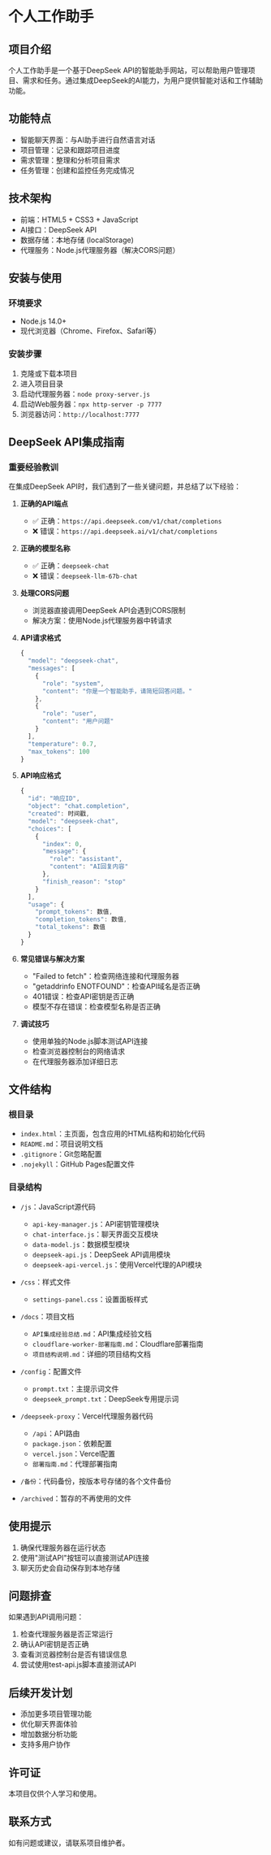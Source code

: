 # 个人工作助手

## 项目介绍
个人工作助手是一个基于DeepSeek API的智能助手网站，可以帮助用户管理项目、需求和任务。通过集成DeepSeek的AI能力，为用户提供智能对话和工作辅助功能。

## 功能特点
- 智能聊天界面：与AI助手进行自然语言对话
- 项目管理：记录和跟踪项目进度
- 需求管理：整理和分析项目需求
- 任务管理：创建和监控任务完成情况

## 技术架构
- 前端：HTML5 + CSS3 + JavaScript
- AI接口：DeepSeek API
- 数据存储：本地存储 (localStorage)
- 代理服务：Node.js代理服务器（解决CORS问题）

## 安装与使用

### 环境要求
- Node.js 14.0+
- 现代浏览器（Chrome、Firefox、Safari等）

### 安装步骤
1. 克隆或下载本项目
2. 进入项目目录
3. 启动代理服务器：`node proxy-server.js`
4. 启动Web服务器：`npx http-server -p 7777`
5. 浏览器访问：`http://localhost:7777`

## DeepSeek API集成指南

### 重要经验教训
在集成DeepSeek API时，我们遇到了一些关键问题，并总结了以下经验：

1. **正确的API端点**
   - ✅ 正确：`https://api.deepseek.com/v1/chat/completions`
   - ❌ 错误：`https://api.deepseek.ai/v1/chat/completions`

2. **正确的模型名称**
   - ✅ 正确：`deepseek-chat`
   - ❌ 错误：`deepseek-llm-67b-chat`

3. **处理CORS问题**
   - 浏览器直接调用DeepSeek API会遇到CORS限制
   - 解决方案：使用Node.js代理服务器中转请求

4. **API请求格式**
   ```javascript
   {
     "model": "deepseek-chat",
     "messages": [
       {
         "role": "system",
         "content": "你是一个智能助手，请简短回答问题。"
       },
       {
         "role": "user",
         "content": "用户问题"
       }
     ],
     "temperature": 0.7,
     "max_tokens": 100
   }
   ```

5. **API响应格式**
   ```javascript
   {
     "id": "响应ID",
     "object": "chat.completion",
     "created": 时间戳,
     "model": "deepseek-chat",
     "choices": [
       {
         "index": 0,
         "message": {
           "role": "assistant",
           "content": "AI回复内容"
         },
         "finish_reason": "stop"
       }
     ],
     "usage": {
       "prompt_tokens": 数值,
       "completion_tokens": 数值,
       "total_tokens": 数值
     }
   }
   ```

6. **常见错误与解决方案**
   - "Failed to fetch"：检查网络连接和代理服务器
   - "getaddrinfo ENOTFOUND"：检查API域名是否正确
   - 401错误：检查API密钥是否正确
   - 模型不存在错误：检查模型名称是否正确

7. **调试技巧**
   - 使用单独的Node.js脚本测试API连接
   - 检查浏览器控制台的网络请求
   - 在代理服务器添加详细日志

## 文件结构

### 根目录
- `index.html`：主页面，包含应用的HTML结构和初始化代码
- `README.md`：项目说明文档
- `.gitignore`：Git忽略配置
- `.nojekyll`：GitHub Pages配置文件

### 目录结构
- `/js`：JavaScript源代码
  - `api-key-manager.js`：API密钥管理模块
  - `chat-interface.js`：聊天界面交互模块
  - `data-model.js`：数据模型模块
  - `deepseek-api.js`：DeepSeek API调用模块
  - `deepseek-api-vercel.js`：使用Vercel代理的API模块

- `/css`：样式文件
  - `settings-panel.css`：设置面板样式

- `/docs`：项目文档
  - `API集成经验总结.md`：API集成经验文档
  - `cloudflare-worker-部署指南.md`：Cloudflare部署指南
  - `项目结构说明.md`：详细的项目结构文档

- `/config`：配置文件
  - `prompt.txt`：主提示词文件
  - `deepseek_prompt.txt`：DeepSeek专用提示词

- `/deepseek-proxy`：Vercel代理服务器代码
  - `/api`：API路由
  - `package.json`：依赖配置
  - `vercel.json`：Vercel配置
  - `部署指南.md`：代理部署指南

- `/备份`：代码备份，按版本号存储的各个文件备份

- `/archived`：暂存的不再使用的文件

## 使用提示
1. 确保代理服务器在运行状态
2. 使用"测试API"按钮可以直接测试API连接
3. 聊天历史会自动保存到本地存储

## 问题排查
如果遇到API调用问题：
1. 检查代理服务器是否正常运行
2. 确认API密钥是否正确
3. 查看浏览器控制台是否有错误信息
4. 尝试使用test-api.js脚本直接测试API

## 后续开发计划
- 添加更多项目管理功能
- 优化聊天界面体验
- 增加数据分析功能
- 支持多用户协作

## 许可证
本项目仅供个人学习和使用。

## 联系方式
如有问题或建议，请联系项目维护者。
